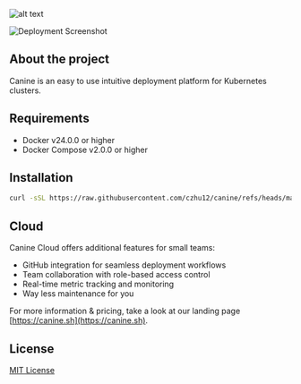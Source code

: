 ![alt text](https://github.com/czhu12/canine/blob/main/public/images/logo-full.png?raw=true)

![Deployment Screenshot](https://raw.githubusercontent.com/czhu12/canine/refs/heads/main/public/images/deployment_styled.png)

## About the project
Canine is an easy to use intuitive deployment platform for Kubernetes clusters.

## Requirements

* Docker v24.0.0 or higher
* Docker Compose v2.0.0 or higher

## Installation
```bash
curl -sSL https://raw.githubusercontent.com/czhu12/canine/refs/heads/main/install/install.sh | bash
```

## Cloud

Canine Cloud offers additional features for small teams:
- GitHub integration for seamless deployment workflows
- Team collaboration with role-based access control
- Real-time metric tracking and monitoring
- Way less maintenance for you

For more information & pricing, take a look at our landing page [https://canine.sh](https://canine.sh).

## License

[MIT License](https://github.com/czhu12/canine/blob/main/LICENSE)
